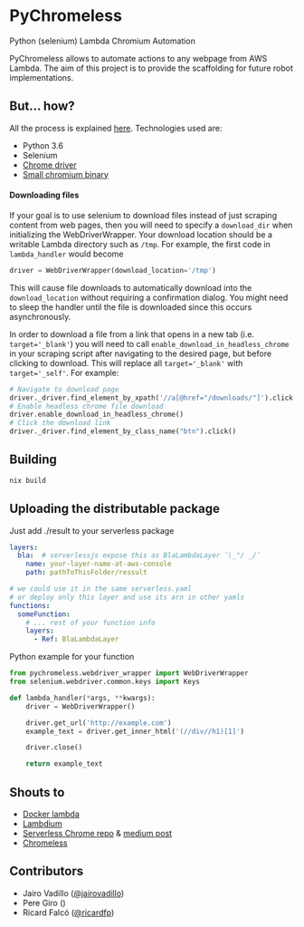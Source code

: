 # PyChromeless

Python (selenium) Lambda Chromium Automation

PyChromeless allows to automate actions to any webpage from AWS Lambda. The aim of this project is to provide
 the scaffolding for future robot implementations.

## But... how?

All the process is explained [here](https://medium.com/21buttons-tech/crawling-thousands-of-products-using-aws-lambda-80332e259de1). Technologies used are:
* Python 3.6
* Selenium
* [Chrome driver](https://sites.google.com/a/chromium.org/chromedriver/)
* [Small chromium binary](https://github.com/adieuadieu/serverless-chrome/releases)


#### Downloading files

If your goal is to use selenium to download files instead of just scraping content from web pages, then
you will need to specify a `download_dir` when initializing the WebDriverWrapper. Your download location 
should be a writable Lambda directory such as `/tmp`. For example, the first code in 
`lambda_handler` would become 

```python
driver = WebDriverWrapper(download_location='/tmp')
```

This will cause file downloads to automatically download into the `download_location` without 
requiring a confirmation dialog. You might need to sleep the handler until the file is downloaded
since this occurs asynchronously.

In order to download a file from a link that opens in a new tab (i.e. `target='_blank'`) you will need to 
call `enable_download_in_headless_chrome` in your scraping script after navigating to the desired page, but before
clicking to download. This will replace all `target='_blank'` with `target='_self'`. For example:

```python
# Navigate to download page
driver._driver.find_element_by_xpath('//a[@href="/downloads/"]').click()
# Enable headless chrome file download
driver.enable_download_in_headless_chrome()
# Click the download link
driver._driver.find_element_by_class_name("btn").click()
```

## Building

```bash
nix build
```

## Uploading the distributable package

Just add ./result to your serverless package

```yaml
layers:
  bla:  # serverlessjs expose this as BlaLambdaLayer ¯\_"/ _/¯
    name: your-layer-name-at-aws-console
    path: pathToThisFolder/ressult

# we could use it in the same serverless.yaml
# or deploy only this layer and use its arn in other yamls
functions:
  someFunction: 
    # ... rest of your function info
    layers:
      - Ref: BlaLambdaLayer
```

Python example for your function

```python
from pychromeless.webdriver_wrapper import WebDriverWrapper
from selenium.webdriver.common.keys import Keys

def lambda_handler(*args, **kwargs):
    driver = WebDriverWrapper()

    driver.get_url('http://example.com')
    example_text = driver.get_inner_html('(//div//h1)[1]')

    driver.close()

    return example_text

```


## Shouts to
* [Docker lambda](https://github.com/lambci/docker-lambda)
* [Lambdium](https://github.com/smithclay/lambdium)
* [Serverless Chrome repo](https://github.com/adieuadieu/serverless-chrome) & [medium post](https://medium.com/@marco.luethy/running-headless-chrome-on-aws-lambda-fa82ad33a9eb)
* [Chromeless](https://github.com/graphcool/chromeless)

## Contributors
* Jairo Vadillo ([@jairovadillo](https://github.com/jairovadillo))
* Pere Giro ()
* Ricard Falcó ([@ricardfp](https://github.com/ricardfp))
